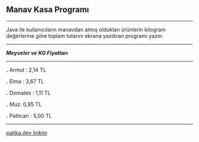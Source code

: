 **Manav Kasa Programı**
---
---
Java ile kullanıcıların manavdan almış oldukları ürünlerin kilogram değerlerine göre toplam tutarını ekrana yazdıran programı yazın.

---
_**Meyveler ve KG Fiyatları**_

---

**.** Armut : 2,14 TL

**.** Elma : 3,67 TL

**.** Domates : 1,11 TL

**.** Muz: 0,95 TL

**.** Patlıcan : 5,00 TL

___

[patika.dev linkim](https://app.patika.dev/betulozgen)